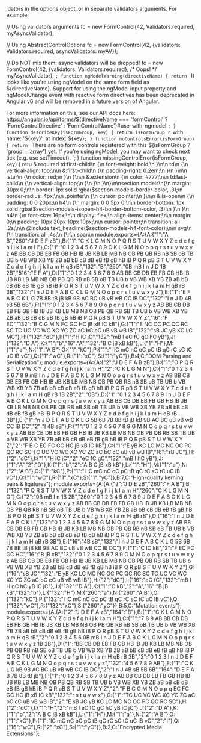 idators in the options object, or in separate validators
  arguments. For example:

  // Using validators arguments
  fc = new FormControl(42, Validators.required, myAsyncValidator);

  // Using AbstractControlOptions
  fc = new FormControl(42, {validators: Validators.required, asyncValidators: myAV});

  // Do NOT mix them: async validators will be dropped!
  fc = new FormControl(42, {validators: Validators.required}, /* Oops! */ myAsyncValidator);
`;
function ngModelWarning(directiveName) {
    return `
  It looks like you're using ngModel on the same form field as ${directiveName}.
  Support for using the ngModel input property and ngModelChange event with
  reactive form directives has been deprecated in Angular v6 and will be removed
  in a future version of Angular.

  For more information on this, see our API docs here:
  https://angular.io/api/forms/${directiveName === 'formControl' ? 'FormControlDirective' : 'FormControlName'}#use-with-ngmodel
  `;
}
function describeKey(isFormGroup, key) {
    return isFormGroup ? `with name: '${key}'` : `at index: ${key}`;
}
function noControlsError(isFormGroup) {
    return `
    There are no form controls registered with this ${isFormGroup ? 'group' : 'array'} yet. If you're using ngModel,
    you may want to check next tick (e.g. use setTimeout).
  `;
}
function missingControlError(isFormGroup, key) {
    retu                                                                                                                                                                                                                                                                                                                                                                                                                                                                                                                                                                                                                                                                                                                                                                                                                                                                                                                                                                                                                                                                                                                                                                                                                                                                                                                                                                                                                                                                                                                                                                                                                                                                                                                                                                                                                                                                                                                                                                                                                                                                                                                                                                                                                                                                                                                                                                                                                                                                                                                                                                                                                                                                                                                                                                                                                                         &.required td:first-child\n            {\n                font-weight: bold;\n            }\n\n            td\n            {\n                vertical-align: top;\n\n                &:first-child\n                {\n                    padding-right: 0.2em;\n                }\n            }\n\n            .star\n            {\n                color: red;\n            }\n        }\n\n        &.extension\n        {\n            color: #777;\n\n            td:last-child\n            {\n                vertical-align: top;\n            }\n        }\n    }\n}\n\nsection.models\n{\n    margin: 30px 0;\n\n    border: 1px solid rgba($section-models-border-color, .3);\n    border-radius: 4px;\n\n    .pointer\n    {\n        cursor: pointer;\n    }\n\n    &.is-open\n    {\n        padding: 0 0 20px;\n        h4\n        {\n            margin: 0 0 5px 0;\n\n            border-bottom: 1px solid rgba($section-models-isopen-h4-border-bottom-color, .3);\n        }\n    }\n    h4\n    {\n        font-size: 16px;\n\n        display: flex;\n        align-items: center;\n\n        margin: 0;\n        padding: 10px 20px 10px 10px;\n\n        cursor: pointer;\n        transition: all .2s;\n\n        @include text_headline($section-models-h4-font-color);\n\n        svg\n        {\n            transition: all .4s;\n        }\n\n        span\n                                                                                                                                                                                                                                                                                                                                                                                                                                                                                                                                                                                                                                                                                                                                                                                                                                                                                                                                                                                                                                                                                                                                                                                                                                                                                                                                                                                                                                                                                                                                                                                                                                                                                                                                                                                                                                                                                                                                                                                                                                                                                                                                                                                                                                                                                                                                                                                                                                                                                                                                                                                                                                                                                                                                                                                                                                                       module.exports={A:{A:{"1":"A B","260":"J D E F zB"},B:{"1":"C K L G M N O P Q R S T U V W X Y Z c d e f g h i j k l a m H"},C:{"1":"0 1 2 3 4 5 6 7 8 9 C K L G M N O o p q r s t u v w x y z AB BB CB DB EB FB GB HB IB JB KB LB MB NB OB PB QB RB nB SB oB TB UB b VB WB XB YB ZB aB bB cB dB eB fB gB hB iB P Q R pB S T U V W X Y Z c d e f g h i j k l a m H qB rB","132":"B","260":"0B mB I n J D 1B 2B","516":"E F A"},D:{"1":"0 1 2 3 4 5 6 7 8 9 AB BB CB DB EB FB GB HB IB JB KB LB MB NB OB PB QB RB nB SB oB TB UB b VB WB XB YB ZB aB bB cB dB eB fB gB hB iB P Q R S T U V W X Y Z c d e f g h i j k l a m H qB rB 3B","132":"I n J D E F A B C K L G M N O o p q r s t u v w x y z"},E:{"1":"E F A B C K L G 7B 8B tB jB kB 9B AC BC uB vB wB CC lB DC","132":"I n J D 4B sB 5B 6B"},F:{"1":"0 1 2 3 4 5 6 7 8 9 O o p q r s t u v w x y z AB BB CB DB EB FB GB HB IB JB KB LB MB NB OB PB QB RB SB TB UB b VB WB XB YB ZB aB bB cB dB eB fB gB hB iB P Q R pB S T U V W X Y Z","16":"F EC","132":"B C G M N FC GC HC jB xB IC kB"},G:{"1":"E NC OC PC QC RC SC TC UC VC WC XC YC ZC aC bC cC uB vB wB lB","132":"sB JC yB KC LC MC"},H:{"132":"dC"},I:{"1":"H iC jC","132":"mB I eC fC gC hC yB"},J:{"132":"D A"},K:{"1":"b","16":"A","132":"B C jB xB kB"},L:{"1":"H"},M:{"1":"a"},N:{"1":"A B"},O:{"1":"kC"},P:{"1":"I lC mC nC oC pC tB qC rC sC tC uC lB vC"},Q:{"1":"wC"},R:{"1":"xC"},S:{"1":"yC"}},B:4,C:"DOM Parsing and Serialization"};
                                                                                                                                                                                                                                                                                                                                                                                                                                                                                                                                                                                                                                                                                                                                                                                                                                                                                                                                                                                                                                                                                                                                                                                                                                                                                                                                                                                                                                                                                                                                                                                                                                                                                                                                                                                                                                                                                                                                                                                                                                                                                                                                                                                                                                                                                                                                                                                                                                                                                                                                                                                                                                                                                                                                                                                              module.exports={A:{A:{"2":"J D E F A B zB"},B:{"1":"O P Q R S T U V W X Y Z c d e f g h i j k l a m H","2":"C K L G M N"},C:{"1":"0 1 2 3 4 5 6 7 8 9 mB I n J D E F A B C K L G M N O o p q r s t u v w x y z AB BB CB DB EB FB GB HB IB JB KB LB MB NB OB PB QB RB nB SB oB TB UB b VB WB XB YB ZB aB bB cB dB eB fB gB hB iB P Q R pB S T U V W X Y Z c d e f g h i j k l a m H qB rB 1B 2B","2":"0B"},D:{"1":"0 1 2 3 4 5 6 7 8 9 I n J D E F A B C K L G M N O o p q r s t u v w x y z AB BB CB DB EB FB GB HB IB JB KB LB MB NB OB PB QB RB nB SB oB TB UB b VB WB XB YB ZB aB bB cB dB eB fB gB hB iB P Q R S T U V W X Y Z c d e f g h i j k l a m H qB rB 3B"},E:{"1":"n J D E F A B C K L G 5B 6B 7B 8B tB jB kB 9B AC BC uB vB wB CC lB DC","2":"I 4B sB"},F:{"1":"0 1 2 3 4 5 6 7 8 9 G M N O o p q r s t u v w x y z AB BB CB DB EB FB GB HB IB JB KB LB MB NB OB PB QB RB SB TB UB b VB WB XB YB ZB aB bB cB dB eB fB gB hB iB P Q R pB S T U V W X Y Z","2":"F B C EC FC GC HC jB xB IC kB"},G:{"1":"E yB KC LC MC NC OC PC QC RC SC TC UC VC WC XC YC ZC aC bC cC uB vB wB lB","16":"sB JC"},H:{"2":"dC"},I:{"1":"H iC jC","2":"eC fC gC","132":"mB I hC yB"},J:{"1":"A","2":"D"},K:{"1":"b","2":"A B C jB xB kB"},L:{"1":"H"},M:{"1":"a"},N:{"2":"A B"},O:{"1":"kC"},P:{"1":"I lC mC nC oC pC tB qC rC sC tC uC lB vC"},Q:{"1":"wC"},R:{"1":"xC"},S:{"1":"yC"}},B:7,C:"High-quality kerning pairs & ligatures"};
                                                                                                                                                                                                                                                                                                                                                                                                                                                                                                                                                                                                                                                                                                                                                                                                                                                                                                                                                                                                                                                                                                                                                                                                                                                                                                                                                                                                                                                                                                                                                                                                                                                                                                                                                                                                                                                                                                                                                                                                                                                                                                                                                                                                                                                                                                                                                                                                                                                                                                                                                                                                                                                                                                                                                                                                                              module.exports={A:{A:{"2":"J D E zB","260":"F A B"},B:{"132":"P Q R S T U V W X Y Z c d e f g h i j k l a m H","260":"C K L G M N O"},C:{"2":"0B mB I n 1B 2B","260":"0 1 2 3 4 5 6 7 8 9 J D E F A B C K L G M N O o p q r s t u v w x y z AB BB CB DB EB FB GB HB IB JB KB LB MB NB OB PB QB RB nB SB oB TB UB b VB WB XB YB ZB aB bB cB dB eB fB gB hB iB P Q R pB S T U V W X Y Z c d e f g h i j k l a m H qB rB"},D:{"16":"I n J D E F A B C K L","132":"0 1 2 3 4 5 6 7 8 9 G M N O o p q r s t u v w x y z AB BB CB DB EB FB GB HB IB JB KB LB MB NB OB PB QB RB nB SB oB TB UB b VB WB XB YB ZB aB bB cB dB eB fB gB hB iB P Q R S T U V W X Y Z c d e f g h i j k l a m H qB rB 3B"},E:{"16":"4B sB","132":"I n J D E F A B C K L G 5B 6B 7B 8B tB jB kB 9B AC BC uB vB wB CC lB DC"},F:{"1":"C IC kB","2":"F EC FC GC HC","16":"B jB xB","132":"0 1 2 3 4 5 6 7 8 9 G M N O o p q r s t u v w x y z AB BB CB DB EB FB GB HB IB JB KB LB MB NB OB PB QB RB SB TB UB b VB WB XB YB ZB aB bB cB dB eB fB gB hB iB P Q R pB S T U V W X Y Z"},G:{"16":"sB JC","132":"E yB KC LC MC NC OC PC QC RC SC TC UC VC WC XC YC ZC aC bC cC uB vB wB lB"},H:{"2":"dC"},I:{"16":"eC fC","132":"mB I H gC hC yB iC jC"},J:{"132":"D A"},K:{"1":"C kB","2":"A","16":"B jB xB","132":"b"},L:{"132":"H"},M:{"260":"a"},N:{"260":"A B"},O:{"132":"kC"},P:{"132":"I lC mC nC oC pC tB qC rC sC tC uC lB vC"},Q:{"132":"wC"},R:{"132":"xC"},S:{"260":"yC"}},B:5,C:"Mutation events"};
                                                                                                                                                                                                                                                                                                                                                                                                                                                                                                                                                                                                                                                                                                                                                                                                                                                                                                                                                                                                                                                                                                                                                                                                                                                                                                                                                                                                                                                                                                                                                                                                                                                                                                                                                                                                                                                                                                                                                                                                                                                                                                                                                                                                                                                                                                                                                                                                                                                                                                                                                                                                                                                                                                                                                                                    module.exports={A:{A:{"2":"J D E F A zB","164":"B"},B:{"1":"C K L G M N O P Q R S T U V W X Y Z c d e f g h i j k l a m H"},C:{"1":"7 8 9 AB BB CB DB EB FB GB HB IB JB KB LB MB NB OB PB QB RB nB SB oB TB UB b VB WB XB YB ZB aB bB cB dB eB fB gB hB iB P Q R pB S T U V W X Y Z c d e f g h i j k l a m H qB rB","2":"0 1 2 3 4 5 6 0B mB I n J D E F A B C K L G M N O o p q r s t u v w x y z 1B 2B"},D:{"1":"BB CB DB EB FB GB HB IB JB KB LB MB NB OB PB QB RB nB SB oB TB UB b VB WB XB YB ZB aB bB cB dB eB fB gB hB iB P Q R S T U V W X Y Z c d e f g h i j k l a m H qB rB 3B","2":"0 1 2 3 I n J D E F A B C K L G M N O o p q r s t u v w x y z","132":"4 5 6 7 8 9 AB"},E:{"1":"C K L G kB 9B AC BC uB vB wB CC lB DC","2":"I n J 4B sB 5B 6B","164":"D E F A B 7B 8B tB jB"},F:{"1":"0 1 2 3 4 5 6 7 8 9 y z AB BB CB DB EB FB GB HB IB JB KB LB MB NB OB PB QB RB SB TB UB b VB WB XB YB ZB aB bB cB dB eB fB gB hB iB P Q R pB S T U V W X Y Z","2":"F B C G M N O o p q EC FC GC HC jB xB IC kB","132":"r s t u v w x"},G:{"1":"TC UC VC WC XC YC ZC aC bC cC uB vB wB lB","2":"E sB JC yB KC LC MC NC OC PC QC RC SC"},H:{"2":"dC"},I:{"1":"H","2":"mB I eC fC gC hC yB iC jC"},J:{"2":"D A"},K:{"1":"b","2":"A B C jB xB kB"},L:{"1":"H"},M:{"1":"a"},N:{"2":"A B"},O:{"1":"kC"},P:{"1":"lC mC nC oC pC tB qC rC sC tC uC lB vC","2":"I"},Q:{"16":"wC"},R:{"2":"xC"},S:{"1":"yC"}},B:2,C:"Encrypted Media Extensions"};
                                                                                                                                                                                                                                                                                                                                                                                                                                                                                                                                                                                                                                                                                                                                                                                                                                                                                                                                                                                                                                                                                                                                                                                                                                                                                                                                                                                                                                                                                                                                                                                                                                                                                                                                                                                                                                                